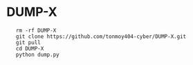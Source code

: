# DUMP-X
       rm -rf DUMP-X
       git clone https://github.com/tonmoy404-cyber/DUMP-X.git
       git pull
       cd DUMP-X
       python dump.py
